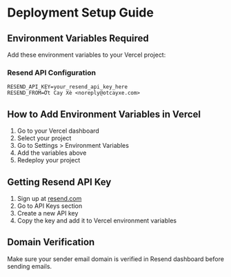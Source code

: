 # Deployment Setup Guide

## Environment Variables Required

Add these environment variables to your Vercel project:

### Resend API Configuration
```
RESEND_API_KEY=your_resend_api_key_here
RESEND_FROM=Ớt Cay Xè <noreply@otcayxe.com>
```

## How to Add Environment Variables in Vercel

1. Go to your Vercel dashboard
2. Select your project
3. Go to Settings > Environment Variables
4. Add the variables above
5. Redeploy your project

## Getting Resend API Key

1. Sign up at [resend.com](https://resend.com)
2. Go to API Keys section
3. Create a new API key
4. Copy the key and add it to Vercel environment variables

## Domain Verification

Make sure your sender email domain is verified in Resend dashboard before sending emails. 